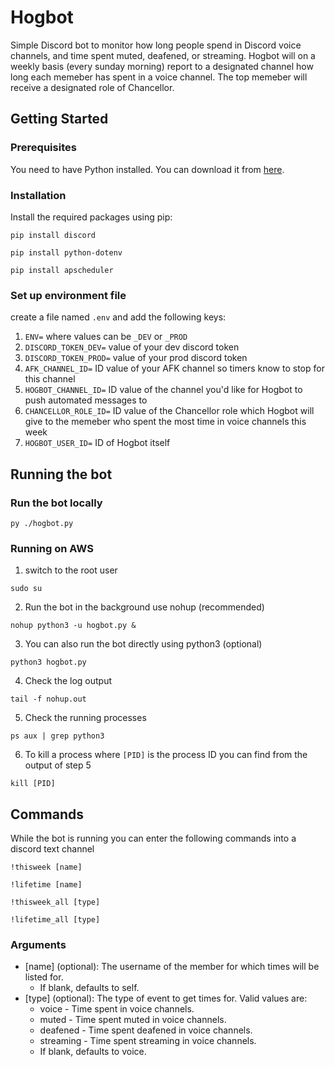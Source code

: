 # Hogbot

Simple Discord bot to monitor how long people spend in Discord voice channels, and time spent muted, deafened, or streaming. Hogbot will on a weekly basis (every sunday morning) report to a designated channel how long each memeber has spent in a voice channel. The top memeber will receive a designated role of Chancellor.

## Getting Started

### Prerequisites

You need to have Python installed. You can download it from [here](https://www.python.org/downloads/).

### Installation

Install the required packages using pip:

```shell
pip install discord
```
```shell
pip install python-dotenv
```
```shell
pip install apscheduler
```

### Set up environment file
create a file named `.env` and add the following keys:<br>
1. `ENV=` where values can be `_DEV` or `_PROD`<br>
2. `DISCORD_TOKEN_DEV=` value of your dev discord token<br>
3. `DISCORD_TOKEN_PROD=` value of your prod discord token<br>
4. `AFK_CHANNEL_ID=` ID value of your AFK channel so timers know to stop for this channel<br>
5. `HOGBOT_CHANNEL_ID=` ID value of the channel you'd like for Hogbot to push automated messages to<br>
5. `CHANCELLOR_ROLE_ID=` ID value of the Chancellor role which Hogbot will give to the memeber who spent the most time in voice channels this week<br>
6. `HOGBOT_USER_ID=` ID of Hogbot itself

## Running the bot
### Run the bot locally
```shell
py ./hogbot.py
```

### Running on AWS

1. switch to the root user
```shell
sudo su
```
2. Run the bot in the background use nohup (recommended)
```shell
nohup python3 -u hogbot.py &
```
3. You can also run the bot directly using python3 (optional)
```shell
python3 hogbot.py
```
4. Check the log output
```shell
tail -f nohup.out
```
5. Check the running processes
```shell
ps aux | grep python3
```
6. To kill a process where `[PID]` is the process ID you can find from the output of step 5
```shell
kill [PID]
```

## Commands
While the bot is running you can enter the following commands into a discord text channel
```shell
!thisweek [name]
```
```shell
!lifetime [name]
```
```shell
!thisweek_all [type]
```
```shell
!lifetime_all [type]
```
### Arguments
* [name] (optional): The username of the member for which times will be listed for. 
    * If blank, defaults to self.
* [type] (optional): The type of event to get times for. Valid values are:
    * voice - Time spent in voice channels.
    * muted - Time spent muted in voice channels.
    * deafened - Time spent deafened in voice channels.
    * streaming - Time spent streaming in voice channels.
    * If blank, defaults to voice.